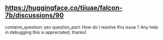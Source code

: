 ## https://huggingface.co/tiiuae/falcon-7b/discussions/90

contains_question: yes
question_part: How do I resolve this issue ? Any help in debugging this is appreciated, thanks!